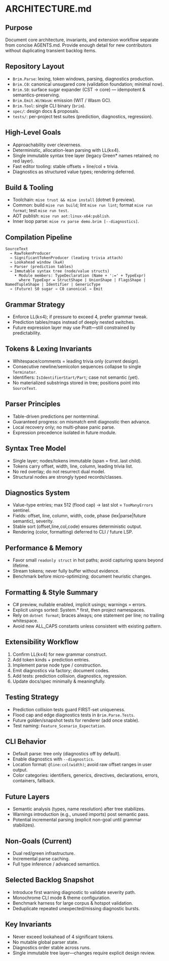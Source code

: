 # ARCHITECTURE.md

## Purpose
Document core architecture, invariants, and extension workflow separate from concise AGENTS.md. Provide enough detail for new contributors without duplicating transient backlog items.

## Repository Layout
- `Brim.Parse`: lexing, token windows, parsing, diagnostics production.
- `Brim.C0`: canonical unsugared core (validation foundation; minimal now).
- `Brim.S0`: surface sugar expander (CST → core) — idempotent & semantics-preserving.
- `Brim.Emit.WitWasm`: emission (WIT / Wasm GC).
- `Brim.Tool`: single CLI binary (`brim`).
- `spec/`: design docs & proposals.
- `tests/`: per-project test suites (prediction, diagnostics, regression).

## High-Level Goals
- Approachability over cleverness.
- Deterministic, allocation-lean parsing with LL(k≤4).
- Single immutable syntax tree layer (legacy Green* names retained; no red layer).
- Fast editor tooling: stable offsets + line/col + trivia.
- Diagnostics as structured value types; rendering deferred.

## Build & Tooling
- Toolchain: `mise trust && mise install` (dotnet 9 preview).
- Common: build `mise run build`; lint `mise run lint`; format `mise run format`; test `mise run test`.
- AOT publish: `mise run aot:linux-x64:publish`.
- Inner loop parse: `mise rx parse demo.brim [--diagnostics]`.

## Compilation Pipeline
```
SourceText
  → RawTokenProducer
  → SignificantTokenProducer (leading trivia attach)
  → Lookahead window (k≤4)
  → Parser (prediction tables)
  → Immutable syntax tree (node/value structs)
    • Module members: TypeDeclaration (Name + ':=' + TypeExpr)
      where TypeExpr = StructShape | UnionShape | FlagsShape | NamedTupleShape | Identifier | GenericType
  → (Future) S0 sugar → C0 canonical → Emit
```

## Grammar Strategy
- Enforce LL(k≤4); if pressure to exceed 4, prefer grammar tweak.
- Prediction tables/maps instead of deeply nested switches.
- Future expression layer may use Pratt—still constrained by predictability.

## Tokens & Lexing Invariants
- Whitespace/comments = leading trivia only (current design).
- Consecutive newline/semicolon sequences collapse to single `Terminator`.
- Identifiers: `IsIdentifierStart/Part`; case not semantic (yet).
- No materialized substrings stored in tree; positions point into `SourceText`.

## Parser Principles
- Table-driven predictions per nonterminal.
- Guaranteed progress: on mismatch emit diagnostic then advance.
- Local recovery only; no multi-phase panic parse.
- Expression precedence isolated in future module.

## Syntax Tree Model
- Single layer; nodes/tokens immutable (span = first..last child).
- Tokens carry offset, width, line, column, leading trivia list.
- No red overlay; do not resurrect dual model.
- Structural nodes are strongly typed records/classes.

## Diagnostics System
- Value-type entries; max 512 (flood cap) → last slot = `TooManyErrors` sentinel.
- Fields: offset, line, column, width, code, phase (lex|parse|future semantic), severity.
- Stable sort (offset,line,col,code) ensures deterministic output.
- Rendering (color, formatting) deferred to CLI / future LSP.

## Performance & Memory
- Favor small `readonly struct` in hot paths; avoid capturing spans beyond lifetime.
- Stream tokens; never fully buffer without evidence.
- Benchmark before micro-optimizing; document heuristic changes.

## Formatting & Style Summary
- C# preview, nullable enabled, implicit usings; warnings = errors.
- Explicit usings sorted: System.* first, then project namespaces.
- Rely on `dotnet format`; braces always; one statement per line; no trailing whitespace.
- Avoid new ALL_CAPS constants unless consistent with existing pattern.

## Extensibility Workflow
1. Confirm LL(k≤4) for new grammar construct.
2. Add token kinds + prediction entries.
3. Implement parse node type / construction.
4. Emit diagnostics via factory; document codes.
5. Add tests: prediction collision, diagnostics, regression.
6. Update docs/spec minimally & meaningfully.

## Testing Strategy
- Prediction collision tests guard FIRST-set uniqueness.
- Flood cap and edge diagnostics tests in `Brim.Parse.Tests`.
- Future golden/snapshot tests for renderer (add once stable).
- Test naming: `Feature_Scenario_Expectation`.

## CLI Behavior
- Default parse: tree only (diagnostics off by default).
- Enable diagnostics with `--diagnostics`.
- Location format: `@line:col(width)`; avoid raw offset ranges in user output.
- Color categories: identifiers, generics, directives, declarations, errors, containers, fallback.

## Future Layers
- Semantic analysis (types, name resolution) after tree stabilizes.
- Warnings introduction (e.g., unused imports) post semantic pass.
- Potential incremental parsing (explicit non-goal until grammar stabilizes).

## Non-Goals (Current)
- Dual red/green infrastructure.
- Incremental parse caching.
- Full type inference / advanced semantics.

## Selected Backlog Snapshot
- Introduce first warning diagnostic to validate severity path.
- Monochrome CLI mode & theme configuration.
- Benchmark harness for large corpus & hotspot validation.
- Deduplicate repeated unexpected/missing diagnostic bursts.

## Key Invariants
- Never exceed lookahead of 4 significant tokens.
- No mutable global parser state.
- Diagnostics order stable across runs.
- Single immutable tree layer—changes require explicit design review.
